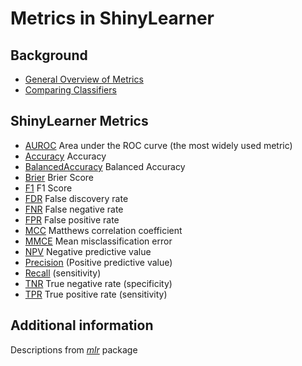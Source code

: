 # Metrics in ShinyLearner

## Background

* [General Overview of Metrics](https://en.wikipedia.org/wiki/Confusion_matrix)
* [Comparing Classifiers](https://en.wikipedia.org/wiki/Evaluation_of_binary_classifiers)

## ShinyLearner Metrics

* [AUROC](https://en.wikipedia.org/wiki/Receiver_operating_characteristic#Area_under_the_curve) Area under the ROC curve (the most widely used metric)
* [Accuracy](https://en.wikipedia.org/wiki/Evaluation_of_binary_classifiers) Accuracy
* [BalancedAccuracy](https://en.wikipedia.org/wiki/Evaluation_of_binary_classifiers) Balanced Accuracy
* [Brier](https://en.wikipedia.org/wiki/Brier_score) Brier Score
* [F1](https://en.wikipedia.org/wiki/F1_score) F1 Score
* [FDR](https://en.wikipedia.org/wiki/False_discovery_rate) False discovery rate
* [FNR](https://en.wikipedia.org/wiki/False_positives_and_false_negatives) False negative rate
* [FPR](https://en.wikipedia.org/wiki/False_positives_and_false_negatives) False positive rate
* [MCC](https://en.wikipedia.org/wiki/Matthews_correlation_coefficient) Matthews correlation coefficient
* [MMCE](http://stats.stackexchange.com/questions/149553/how-to-interpret-concretely-the-misclassification-error) Mean misclassification error
* [NPV](https://en.wikipedia.org/wiki/Positive_and_negative_predictive_values) Negative predictive value
* [Precision](https://en.wikipedia.org/wiki/Precision_and_recall) (Positive predictive value)
* [Recall](https://en.wikipedia.org/wiki/Precision_and_recall) (sensitivity)
* [TNR](https://en.wikipedia.org/wiki/Precision_and_recall) True negative rate (specificity)
* [TPR](https://en.wikipedia.org/wiki/Precision_and_recall) True positive rate (sensitivity)

## Additional information

Descriptions from [*mlr*](http://mlr-org.github.io/mlr-tutorial/release/html/measures/) package
